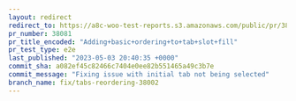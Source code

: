 ```yaml
---
layout: redirect
redirect_to: https://a8c-woo-test-reports.s3.amazonaws.com/public/pr/38081/e2e/index.html
pr_number: 38081
pr_title_encoded: "Adding+basic+ordering+to+tab+slot+fill"
pr_test_type: e2e
last_published: "2023-05-03 20:40:35 +0000"
commit_sha: a082ef45c82466c7404e0ee82b551465a49c3b7e
commit_message: "Fixing issue with initial tab not being selected"
branch_name: fix/tabs-reordering-38002
---
```

